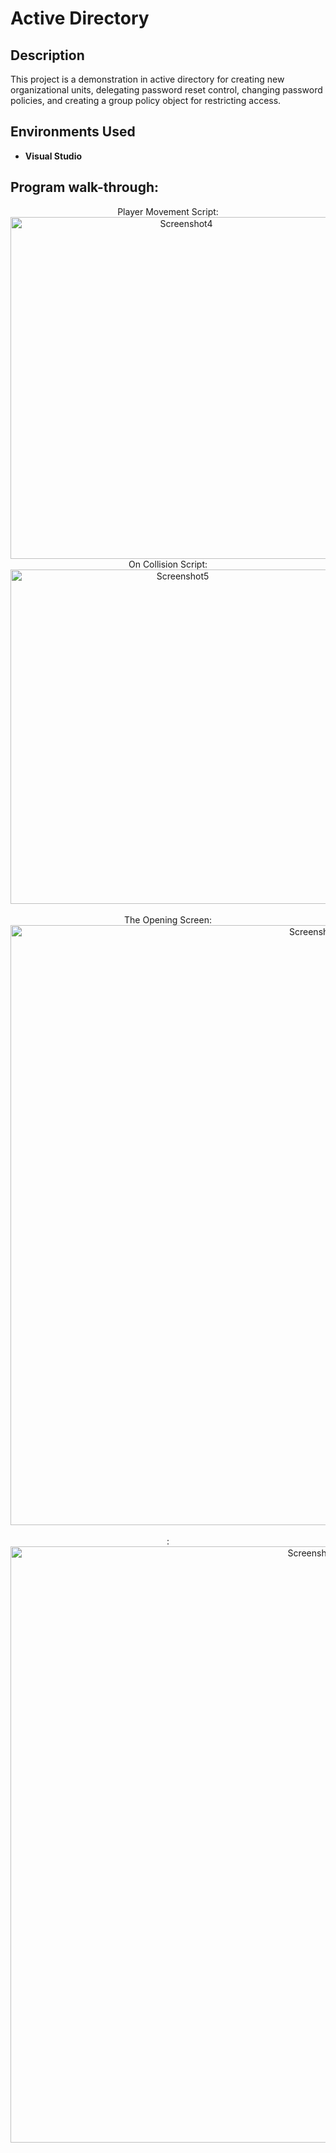 <h1>Active Directory</h1>

<h2>Description</h2>
This project is a demonstration in active directory for creating new organizational units, delegating password reset control, changing password policies, and creating a group policy object for restricting access.
<br />


<h2>Environments Used </h2>

- <b> Visual Studio </b> 

<h2>Program walk-through:</h2>

<p align="center">
Player Movement Script: <br/>
<img ![AD2](https://github.com/DrayColb/Active-Directory/assets/159193252/040e10df-dc6d-48d3-b6c1-72d69bb88163) >
<img width="547" alt="Screenshot4" src="https://github.com/DrayColb/DrayColb1/assets/159193252/b35da79a-0843-40d0-b524-572f9097ea84">
<br/>
On Collision Script:  <br/>
<img width="535" alt="Screenshot5" src="https://github.com/DrayColb/DrayColb1/assets/159193252/67b583e0-0f7e-4dfb-b1ee-98e40b22b07e">
<br />
<br />
The Opening Screen: <br/>
<img width="960" alt="Screenshot6" src="https://github.com/DrayColb/DrayColb1/assets/159193252/006bf313-7312-4c34-9a0c-6315d6abf5bd">
<br />
<br />
:  <br/>
<img width="954" alt="Screenshot7" src="https://github.com/DrayColb/DrayColb1/assets/159193252/588275f4-527c-447f-b156-eb35a54f6a24">
<br />
<br />

